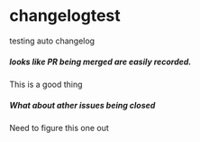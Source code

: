 # changelogtest
testing auto changelog

##### looks like PR being merged are easily recorded.
This is a good thing

##### What about ather issues being closed
Need to figure this one out
